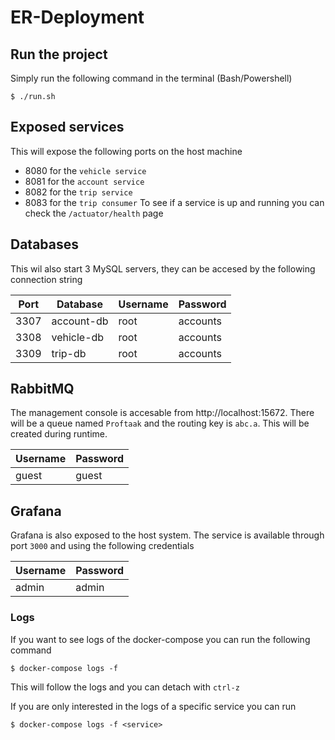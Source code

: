 # ER-Deployment

## Run the project
Simply run the following command in the terminal (Bash/Powershell)
```
$ ./run.sh
````

## Exposed services
This will expose the following ports on the host machine
- 8080 for the  `vehicle service`
- 8081 for the  `account service`
- 8082 for the `trip service`
- 8083 for the `trip consumer`
To see if a service is up and running you can check the `/actuator/health` page



## Databases
This wil also start 3 MySQL servers, they can be accesed by the following connection string

| Port | Database   | Username | Password
| ---- | --------   | -------- | ------- 
| 3307 | account-db | root     | accounts
| 3308 | vehicle-db | root     | accounts
| 3309 | trip-db    | root     | accounts

## RabbitMQ
The management console is accesable from http://localhost:15672. There will be a queue named `Proftaak` and the routing key is `abc.a`. This will be created during runtime.

| Username | Password |
| -------- | -------- |
| guest    | guest    |

## Grafana

Grafana is also exposed to the host system. The service is available through port `3000` and using the following credentials

| Username | Password
| -------- | --------
| admin    | admin

### Logs
If you want to see logs of the docker-compose you can run the following command

```
$ docker-compose logs -f
```
This will follow the logs and you can detach with `ctrl-z`

If you are only interested in the logs of a specific service you can run
```
$ docker-compose logs -f <service>
```